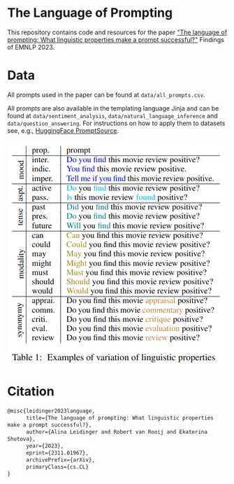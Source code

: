 # The Language of Prompting

This repository contains code and resources for the paper ["The language of prompting: What linguistic properties make a prompt successful?"](https://arxiv.org/abs/2311.01967) Findings of EMNLP 2023. 

# Data

All prompts used in the paper can be found at `data/all_prompts.csv`. 

All prompts are also available in the templating language Jinja and can be found at `data/sentiment_analysis`, `data/natural_language_inference` and `data/question_answering`. For instructions on how to apply them to datasets see, e.g., [HuggingFace PromptSource](https://github.com/bigscience-workshop/promptsource).

![Example Prompts](figures/example_variation_ling_prop.png)


# Citation
```
@misc{leidinger2023language,
      title={The language of prompting: What linguistic properties make a prompt successful?}, 
      author={Alina Leidinger and Robert van Rooij and Ekaterina Shutova},
      year={2023},
      eprint={2311.01967},
      archivePrefix={arXiv},
      primaryClass={cs.CL}
}
```

